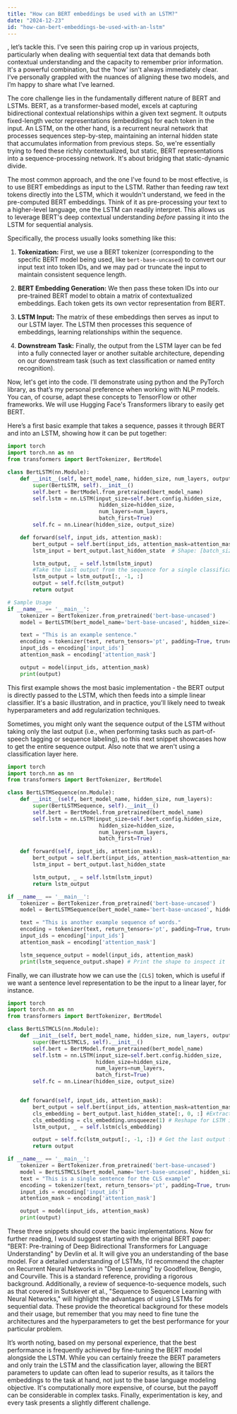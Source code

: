 ```yaml
---
title: "How can BERT embeddings be used with an LSTM?"
date: "2024-12-23"
id: "how-can-bert-embeddings-be-used-with-an-lstm"
---
```


, let’s tackle this. I've seen this pairing crop up in various projects, particularly when dealing with sequential text data that demands both contextual understanding and the capacity to remember prior information. It's a powerful combination, but the ‘how’ isn't always immediately clear. I’ve personally grappled with the nuances of aligning these two models, and I’m happy to share what I’ve learned.

The core challenge lies in the fundamentally different nature of BERT and LSTMs. BERT, as a transformer-based model, excels at capturing bidirectional contextual relationships within a given text segment. It outputs fixed-length vector representations (embeddings) for each token in the input. An LSTM, on the other hand, is a recurrent neural network that processes sequences step-by-step, maintaining an internal hidden state that accumulates information from previous steps. So, we're essentially trying to feed these richly contextualized, but static, BERT representations into a sequence-processing network. It's about bridging that static-dynamic divide.

The most common approach, and the one I've found to be most effective, is to use BERT embeddings as input to the LSTM. Rather than feeding raw text tokens directly into the LSTM, which it wouldn't understand, we feed in the pre-computed BERT embeddings. Think of it as pre-processing your text to a higher-level language, one the LSTM can readily interpret. This allows us to leverage BERT's deep contextual understanding *before* passing it into the LSTM for sequential analysis.

Specifically, the process usually looks something like this:

1.  **Tokenization:** First, we use a BERT tokenizer (corresponding to the specific BERT model being used, like `bert-base-uncased`) to convert our input text into token IDs, and we may pad or truncate the input to maintain consistent sequence length.

2.  **BERT Embedding Generation:** We then pass these token IDs into our pre-trained BERT model to obtain a matrix of contextualized embeddings. Each token gets its own vector representation from BERT.

3.  **LSTM Input:** The matrix of these embeddings then serves as input to our LSTM layer. The LSTM then processes this sequence of embeddings, learning relationships within the sequence.

4.  **Downstream Task:** Finally, the output from the LSTM layer can be fed into a fully connected layer or another suitable architecture, depending on our downstream task (such as text classification or named entity recognition).

Now, let's get into the code. I’ll demonstrate using python and the PyTorch library, as that’s my personal preference when working with NLP models. You can, of course, adapt these concepts to TensorFlow or other frameworks. We will use Hugging Face's Transformers library to easily get BERT.

Here’s a first basic example that takes a sequence, passes it through BERT and into an LSTM, showing how it can be put together:

```python
import torch
import torch.nn as nn
from transformers import BertTokenizer, BertModel

class BertLSTM(nn.Module):
    def __init__(self, bert_model_name, hidden_size, num_layers, output_size):
        super(BertLSTM, self).__init__()
        self.bert = BertModel.from_pretrained(bert_model_name)
        self.lstm = nn.LSTM(input_size=self.bert.config.hidden_size,
                             hidden_size=hidden_size,
                             num_layers=num_layers,
                             batch_first=True)
        self.fc = nn.Linear(hidden_size, output_size)

    def forward(self, input_ids, attention_mask):
        bert_output = self.bert(input_ids, attention_mask=attention_mask)
        lstm_input = bert_output.last_hidden_state  # Shape: [batch_size, seq_len, bert_hidden_size]

        lstm_output, _ = self.lstm(lstm_input)
        #Take the last output from the sequence for a single classification task
        lstm_output = lstm_output[:, -1, :]
        output = self.fc(lstm_output)
        return output

# Sample Usage
if __name__ == '__main__':
    tokenizer = BertTokenizer.from_pretrained('bert-base-uncased')
    model = BertLSTM(bert_model_name='bert-base-uncased', hidden_size=128, num_layers=2, output_size=2)

    text = "This is an example sentence."
    encoding = tokenizer(text, return_tensors='pt', padding=True, truncation=True)
    input_ids = encoding['input_ids']
    attention_mask = encoding['attention_mask']

    output = model(input_ids, attention_mask)
    print(output)
```

This first example shows the most basic implementation - the BERT output is directly passed to the LSTM, which then feeds into a simple linear classifier. It's a basic illustration, and in practice, you’ll likely need to tweak hyperparameters and add regularization techniques.

Sometimes, you might only want the sequence output of the LSTM without taking only the last output (i.e., when performing tasks such as part-of-speech tagging or sequence labeling), so this next snippet showcases how to get the entire sequence output. Also note that we aren't using a classification layer here.

```python
import torch
import torch.nn as nn
from transformers import BertTokenizer, BertModel

class BertLSTMSequence(nn.Module):
    def __init__(self, bert_model_name, hidden_size, num_layers):
        super(BertLSTMSequence, self).__init__()
        self.bert = BertModel.from_pretrained(bert_model_name)
        self.lstm = nn.LSTM(input_size=self.bert.config.hidden_size,
                             hidden_size=hidden_size,
                             num_layers=num_layers,
                             batch_first=True)

    def forward(self, input_ids, attention_mask):
        bert_output = self.bert(input_ids, attention_mask=attention_mask)
        lstm_input = bert_output.last_hidden_state

        lstm_output, _ = self.lstm(lstm_input)
        return lstm_output

if __name__ == '__main__':
    tokenizer = BertTokenizer.from_pretrained('bert-base-uncased')
    model = BertLSTMSequence(bert_model_name='bert-base-uncased', hidden_size=128, num_layers=2)

    text = "This is another example sequence of words."
    encoding = tokenizer(text, return_tensors='pt', padding=True, truncation=True)
    input_ids = encoding['input_ids']
    attention_mask = encoding['attention_mask']

    lstm_sequence_output = model(input_ids, attention_mask)
    print(lstm_sequence_output.shape) # Print the shape to inspect it
```

Finally, we can illustrate how we can use the `[CLS]` token, which is useful if we want a sentence level representation to be the input to a linear layer, for instance.

```python
import torch
import torch.nn as nn
from transformers import BertTokenizer, BertModel

class BertLSTMCLS(nn.Module):
    def __init__(self, bert_model_name, hidden_size, num_layers, output_size):
        super(BertLSTMCLS, self).__init__()
        self.bert = BertModel.from_pretrained(bert_model_name)
        self.lstm = nn.LSTM(input_size=self.bert.config.hidden_size,
                            hidden_size=hidden_size,
                            num_layers=num_layers,
                            batch_first=True)
        self.fc = nn.Linear(hidden_size, output_size)


    def forward(self, input_ids, attention_mask):
        bert_output = self.bert(input_ids, attention_mask=attention_mask)
        cls_embedding = bert_output.last_hidden_state[:, 0, :] #Extract the [CLS] token
        cls_embedding = cls_embedding.unsqueeze(1) # Reshape for LSTM input
        lstm_output, _ = self.lstm(cls_embedding)

        output = self.fc(lstm_output[:, -1, :]) # Get the last output from the LSTM sequence
        return output

if __name__ == '__main__':
    tokenizer = BertTokenizer.from_pretrained('bert-base-uncased')
    model = BertLSTMCLS(bert_model_name='bert-base-uncased', hidden_size=128, num_layers=2, output_size=2)
    text = "This is a single sentence for the CLS example"
    encoding = tokenizer(text, return_tensors='pt', padding=True, truncation=True)
    input_ids = encoding['input_ids']
    attention_mask = encoding['attention_mask']

    output = model(input_ids, attention_mask)
    print(output)
```

These three snippets should cover the basic implementations. Now for further reading, I would suggest starting with the original BERT paper: "BERT: Pre-training of Deep Bidirectional Transformers for Language Understanding" by Devlin et al. It will give you an understanding of the base model. For a detailed understanding of LSTMs, I’d recommend the chapter on Recurrent Neural Networks in "Deep Learning" by Goodfellow, Bengio, and Courville. This is a standard reference, providing a rigorous background. Additionally, a review of sequence-to-sequence models, such as that covered in Sutskever et al., "Sequence to Sequence Learning with Neural Networks," will highlight the advantages of using LSTMs for sequential data. These provide the theoretical background for these models and their usage, but remember that you may need to fine tune the architectures and the hyperparameters to get the best performance for your particular problem.

It’s worth noting, based on my personal experience, that the best performance is frequently achieved by fine-tuning the BERT model alongside the LSTM. While you can certainly freeze the BERT parameters and only train the LSTM and the classification layer, allowing the BERT parameters to update can often lead to superior results, as it tailors the embeddings to the task at hand, not just to the base language modeling objective. It's computationally more expensive, of course, but the payoff can be considerable in complex tasks. Finally, experimentation is key, and every task presents a slightly different challenge.
